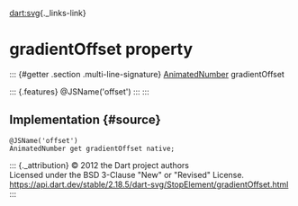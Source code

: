 [dart:svg](../../dart-svg/dart-svg-library){._links-link}

gradientOffset property
=======================

::: {#getter .section .multi-line-signature}
[AnimatedNumber](../animatednumber-class) gradientOffset

::: {.features}
\@JSName(\'offset\')
:::
:::

Implementation {#source}
--------------

``` {.language-dart data-language="dart"}
@JSName('offset')
AnimatedNumber get gradientOffset native;
```

::: {._attribution}
© 2012 the Dart project authors\
Licensed under the BSD 3-Clause \"New\" or \"Revised\" License.\
<https://api.dart.dev/stable/2.18.5/dart-svg/StopElement/gradientOffset.html>
:::
